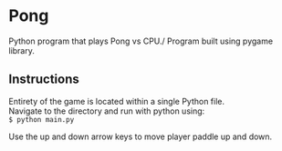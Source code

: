 # Pong 
Python program that plays Pong vs CPU./
Program built using pygame library.

## Instructions
Entirety of the game is located within a single Python file.\
Navigate to the directory and run with python using:\
`$ python main.py`

Use the up and down arrow keys to move player paddle up and down.
